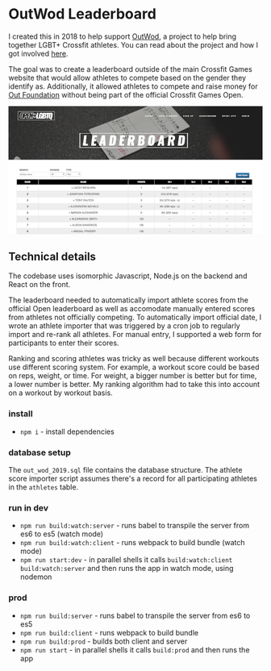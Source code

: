 # OutWod Leaderboard

I created this in 2018 to help support [OutWod](https://www.outwod.com/), a project to help bring together LGBT+ Crossfit athletes. You can read about the project and how I got involved [here](https://thefalc.com/2018/02/the-outwod-leaderboard-fun-with-nodejs-and-react/).

The goal was to create a leaderboard outside of the main Crossfit Games website that would allow athletes to compete based on the gender they identify as. Additionally, it allowed athletes to compete and raise money for [Out Foundation](http://theoutfoundation.org/) without being part of the official Crossfit Games Open.

![OutWod Leaderboard](/assets/leadboard-graphic.png)

## Technical details

The codebase uses isomorphic Javascript, Node.js on the backend and React on the front.

The leaderboard needed to automatically import athlete scores from the official Open leaderboard as well as accomodate manually entered scores from athletes not officially competing. To automatically import official date, I wrote an athlete importer that was triggered by a cron job to regularly import and re-rank all athletes. For manual entry, I supported a web form for participants to enter their scores.

Ranking and scoring athletes was tricky as well because different workouts use different scoring system. For example, a workout score could be based on reps, weight, or time. For weight, a bigger number is better but for time, a lower number is better. My ranking algorithm had to take this into account on a workout by workout basis.

### install

* `npm i` - install dependencies

### database setup

The `out_wod_2019.sql` file contains the database structure. The athlete score importer script assumes there's a record for all participating athletes in the `athletes` table.

### run in dev

* `npm run build:watch:server` - runs babel to transpile the server from es6 to es5 (watch mode)
* `npm run build:watch:client` - runs webpack to build bundle (watch mode)
* `npm run start:dev` - in parallel shells it calls `build:watch:client` `build:watch:server` and then runs the app in watch mode, using nodemon

### prod

* `npm run build:server` - runs babel to transpile the server from es6 to es5 
* `npm run build:client` - runs webpack to build bundle
* `npm run build:prod` - builds both client and server
* `npm run start` - in parallel shells it calls `build:prod` and then runs the app 
